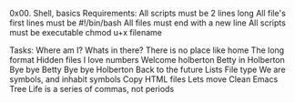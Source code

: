 0x00. Shell, basics
Requirements:
All scripts must be 2 lines long All file's first lines must be #!/bin/bash All files must end with a new line All scripts must be executable chmod u+x filename

Tasks:
Where am I? Whats in there? There is no place like home The long format Hidden files I love numbers Welcome holberton Betty in Holberton Bye bye Betty Bye bye Holberton Back to the future Lists File type We are symbols, and inhabit symbols Copy HTML files Lets move Clean Emacs Tree Life is a series of commas, not periods